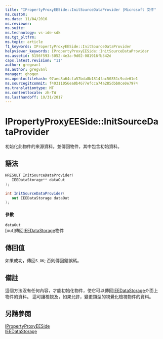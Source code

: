 ```yaml
---
title: "IPropertyProxyEESide::InitSourceDataProvider |Microsoft 文件"
ms.custom: 
ms.date: 11/04/2016
ms.reviewer: 
ms.suite: 
ms.technology: vs-ide-sdk
ms.tgt_pltfrm: 
ms.topic: article
f1_keywords: IPropertyProxyEESide::InitSourceDataProvider
helpviewer_keywords: IPropertyProxyEESide::InitSourceDataProvider
ms.assetid: 5156f593-5052-4e3a-9d02-081916fb342d
caps.latest.revision: "11"
author: gregvanl
ms.author: gregvanl
manager: ghogen
ms.openlocfilehash: 97aec8a64cfa57bda8b1814fac50851c9cde61e1
ms.sourcegitcommit: f40311056ea0b4677efcca74a285dbb0ce0e7974
ms.translationtype: MT
ms.contentlocale: zh-TW
ms.lasthandoff: 10/31/2017
---
```

# <a name="ipropertyproxyeesideinitsourcedataprovider"></a>IPropertyProxyEESide::InitSourceDataProvider
初始化此物件的來源資料，並傳回物件，其中包含初始資料。  
  
## <a name="syntax"></a>語法  
  
```cpp  
HRESULT InitSourceDataProvider(  
   IEEDataStorage** dataOut  
);  
```  
  
```csharp  
int InitSourceDataProvider(  
   out IEEDataStorage dataOut  
);  
```  
  
#### <a name="parameters"></a>參數  
 `dataOut`  
 [out]傳回[IEEDataStorage](../../../extensibility/debugger/reference/ieedatastorage.md)物件  
  
## <a name="return-value"></a>傳回值  
 如果成功，傳回`S_OK`; 否則傳回錯誤碼。  
  
## <a name="remarks"></a>備註  
 這個方法沒有任何內容，才能初始化物件，使它可以傳回[IEEDataStorage](../../../extensibility/debugger/reference/ieedatastorage.md)介面上物件的資料。 這可讓檢視及，如果允許，變更類型的視覺化檢視物件的資料。  
  
## <a name="see-also"></a>另請參閱  
 [IPropertyProxyEESide](../../../extensibility/debugger/reference/ipropertyproxyeeside.md)   
 [IEEDataStorage](../../../extensibility/debugger/reference/ieedatastorage.md)